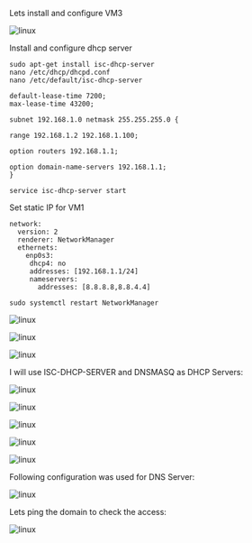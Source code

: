 Lets install and configure VM3

![linux](./images/101.png "linux")

Install and configure dhcp server
```
sudo apt-get install isc-dhcp-server
nano /etc/dhcp/dhcpd.conf
nano /etc/default/isc-dhcp-server

default-lease-time 7200;
max-lease-time 43200;

subnet 192.168.1.0 netmask 255.255.255.0 {

range 192.168.1.2 192.168.1.100;

option routers 192.168.1.1;

option domain-name-servers 192.168.1.1;
}

service isc-dhcp-server start
```

Set static IP for VM1
```
network:
  version: 2
  renderer: NetworkManager
  ethernets:
    enp0s3:
     dhcp4: no
     addresses: [192.168.1.1/24]
     nameservers:
       addresses: [8.8.8.8,8.8.4.4]
       
sudo systemctl restart NetworkManager
```

![linux](./images/103.png "linux")

![linux](./images/102.png "linux")

![linux](./images/104.png "linux")

I will use ISC-DHCP-SERVER and DNSMASQ as DHCP Servers:

![linux](./images/105.png "linux")

![linux](./images/106.png "linux")

![linux](./images/107.png "linux")

![linux](./images/108.png "linux")

![linux](./images/109.png "linux")

Following configuration was used for DNS Server:

![linux](./images/111.png "linux")

Lets ping the domain to check the access:

![linux](./images/110.png "linux")

